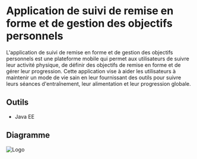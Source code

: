
# Application de suivi de remise en forme et de gestion des objectifs personnels

L'application de suivi de remise en forme et de gestion des objectifs personnels est une plateforme
mobile qui permet aux utilisateurs de suivre leur activité physique, de définir des objectifs de remise
en forme et de gérer leur progression. Cette application vise à aider les utilisateurs à maintenir un
mode de vie sain en leur fournissant des outils pour suivre leurs séances d'entraînement, leur
alimentation et leur progression globale.

## Outils
* Java EE

## Diagramme
![Logo](https://dev-to-uploads.s3.amazonaws.com/uploads/articles/th5xamgrr6se0x5ro4g6.png)
